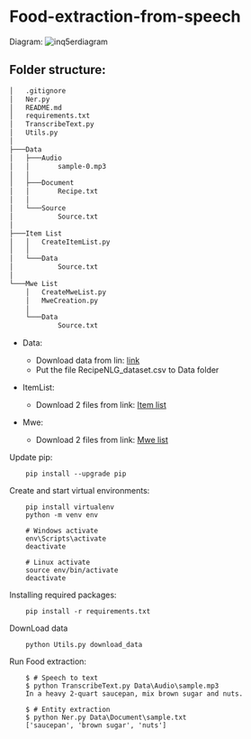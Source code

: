 # Food-extraction-from-speech
Diagram:
![inq5erdiagram](https://github.com/hautran7201/Food-extraction-from-speech/assets/100859592/f34cce0d-1c6e-4d5d-834c-9e649aa13c8c)


## Folder structure:
```bash
│   .gitignore
│   Ner.py
│   README.md
│   requirements.txt
│   TranscribeText.py
│   Utils.py
│
├───Data
│   ├───Audio
│   │       sample-0.mp3
│   │
│   ├───Document
│   │       Recipe.txt
│   │
│   └───Source
│           Source.txt
│
├───Item List
│   │   CreateItemList.py
│   │
│   └───Data
│           Source.txt
│
└───Mwe List
    │   CreateMweList.py
    │   MweCreation.py
    │
    └───Data
            Source.txt
```

- Data: 
    + Download data from lin: [link](https://www.kaggle.com/datasets/paultimothymooney/recipenlg)
    + Put the file RecipeNLG_dataset.csv to Data folder

- ItemList:
    + Download 2 files from link: [Item list](https://drive.google.com/drive/folders/1IOOSYrIxSwDZSNfZUwEt1zxIEGGB-wM2?usp=sharing)

- Mwe:
    + Download 2 files from link: [Mwe list](https://drive.google.com/drive/folders/17UKEvlf_xMnc2zKrM1p8zQm7MR0M0Iq6?usp=sharing)


Update pip:
```
    pip install --upgrade pip
```

Create and start virtual environments:
```
    pip install virtualenv
    python -m venv env
    
    # Windows activate
    env\Scripts\activate
    deactivate

    # Linux activate
    source env/bin/activate
    deactivate
```

Installing required packages:
```
    pip install -r requirements.txt
```
DownLoad data
```
    python Utils.py download_data
```

Run Food extraction:
```
    $ # Speech to text 
    $ python TranscribeText.py Data\Audio\sample.mp3
    In a heavy 2-quart saucepan, mix brown sugar and nuts.
        
    $ # Entity extraction
    $ python Ner.py Data\Document\sample.txt
    ['saucepan', 'brown sugar', 'nuts']
```

